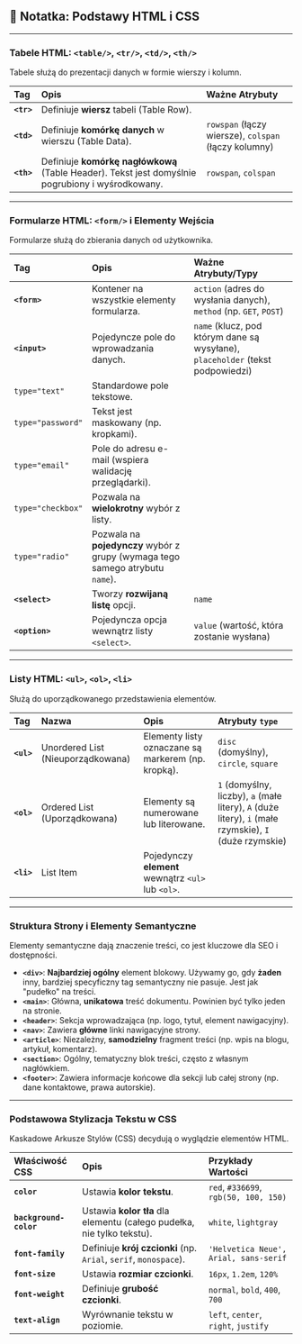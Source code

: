 ## 📝 Notatka: Podstawy HTML i CSS

---

### Tabele HTML: `<table/>`, `<tr/>`, `<td/>`, `<th/>`

Tabele służą do prezentacji danych w formie wierszy i kolumn.

| Tag | Opis | Ważne Atrybuty |
| :--- | :--- | :--- |
| **`<tr>`** | Definiuje **wiersz** tabeli (Table Row). | |
| **`<td>`** | Definiuje **komórkę danych** w wierszu (Table Data). | `rowspan` (łączy wiersze), `colspan` (łączy kolumny) |
| **`<th>`** | Definiuje **komórkę nagłówkową** (Table Header). Tekst jest domyślnie pogrubiony i wyśrodkowany. | `rowspan`, `colspan` |

---

### Formularze HTML: `<form/>` i Elementy Wejścia

Formularze służą do zbierania danych od użytkownika.

| Tag | Opis | Ważne Atrybuty/Typy |
| :--- | :--- | :--- |
| **`<form>`** | Kontener na wszystkie elementy formularza. | `action` (adres do wysłania danych), `method` (np. `GET`, `POST`) |
| **`<input>`** | Pojedyncze pole do wprowadzania danych. | `name` (klucz, pod którym dane są wysyłane), `placeholder` (tekst podpowiedzi) |
| `type="text"` | Standardowe pole tekstowe. | |
| `type="password"` | Tekst jest maskowany (np. kropkami). | |
| `type="email"` | Pole do adresu e-mail (wspiera walidację przeglądarki). | |
| `type="checkbox"` | Pozwala na **wielokrotny** wybór z listy. | |
| `type="radio"` | Pozwala na **pojedynczy** wybór z grupy (wymaga tego samego atrybutu `name`). | |
| **`<select>`** | Tworzy **rozwijaną listę** opcji. | `name` |
| **`<option>`** | Pojedyncza opcja wewnątrz listy `<select>`. | `value` (wartość, która zostanie wysłana) |

---

### Listy HTML: `<ul>`, `<ol>`, `<li>`

Służą do uporządkowanego przedstawienia elementów.

| Tag | Nazwa | Opis | Atrybuty `type` |
| :--- | :--- | :--- | :--- |
| **`<ul>`** | Unordered List (Nieuporządkowana) | Elementy listy oznaczane są markerem (np. kropką). | `disc` (domyślny), `circle`, `square` |
| **`<ol>`** | Ordered List (Uporządkowana) | Elementy są numerowane lub literowane. | `1` (domyślny, liczby), `a` (małe litery), `A` (duże litery), `i` (małe rzymskie), `I` (duże rzymskie) |
| **`<li>`** | List Item | Pojedynczy **element** wewnątrz `<ul>` lub `<ol>`. | |

---

### Struktura Strony i Elementy Semantyczne

Elementy semantyczne dają znaczenie treści, co jest kluczowe dla SEO i dostępności.

* **`<div>`**: **Najbardziej ogólny** element blokowy. Używamy go, gdy **żaden** inny, bardziej specyficzny tag semantyczny nie pasuje. Jest jak "pudełko" na treści.
* **`<main>`**: Główna, **unikatowa** treść dokumentu. Powinien być tylko jeden na stronie.
* **`<header>`**: Sekcja wprowadzająca (np. logo, tytuł, element nawigacyjny).
* **`<nav>`**: Zawiera **główne** linki nawigacyjne strony.
* **`<article>`**: Niezależny, **samodzielny** fragment treści (np. wpis na blogu, artykuł, komentarz).
* **`<section>`**: Ogólny, tematyczny blok treści, często z własnym nagłówkiem.
* **`<footer>`**: Zawiera informacje końcowe dla sekcji lub całej strony (np. dane kontaktowe, prawa autorskie).

---

### Podstawowa Stylizacja Tekstu w CSS

Kaskadowe Arkusze Stylów (CSS) decydują o wyglądzie elementów HTML.

| Właściwość CSS | Opis | Przykłady Wartości |
| :--- | :--- | :--- |
| **`color`** | Ustawia **kolor tekstu**. | `red`, `#336699`, `rgb(50, 100, 150)` |
| **`background-color`** | Ustawia **kolor tła** dla elementu (całego pudełka, nie tylko tekstu). | `white`, `lightgray` |
| **`font-family`** | Definiuje **krój czcionki** (np. `Arial`, `serif`, `monospace`). | `'Helvetica Neue', Arial, sans-serif` |
| **`font-size`** | Ustawia **rozmiar czcionki**. | `16px`, `1.2em`, `120%` |
| **`font-weight`** | Definiuje **grubość czcionki**. | `normal`, `bold`, `400`, `700` |
| **`text-align`** | Wyrównanie tekstu w poziomie. | `left`, `center`, `right`, `justify` |
